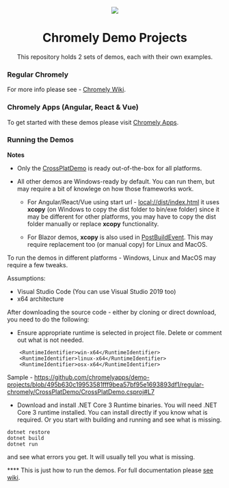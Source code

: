 <p align="center"><img src="https://github.com/chromelyapps/Chromely/blob/master/nugets/chromely.ico?raw=true" /></p>
<h1 align="center">Chromely Demo Projects</h1>

<p align="center">This repository holds 2 sets of demos, each with their own examples.</p>

### Regular Chromely
For more info please see - [Chromely Wiki](https://github.com/chromelyapps/Chromely/wiki).

### Chromely Apps (Angular, React & Vue)
To get started with these demos please visit [Chromely Apps](https://github.com/chromelyapps/Chromely/wiki/Chromely-Apps). 


### Running the Demos

**Notes**


- Only the [CrossPlatDemo](https://github.com/chromelyapps/demo-projects/tree/master/regular-chromely/CrossPlatDemo) is ready out-of-the-box for all platforms. 

- All other demos are Windows-ready by default. You can run them, but may require a bit of knowlege on how those frameworks work. 

    - For Angular/React/Vue using start url - [local://dist/index.html](https://github.com/chromelyapps/demo-projects/blob/a844ab6dfc2ca581f22c4dd709a132daca6a930e/angular-react-vue/ChromelyAngular/chromelyconfig.json#L4) it uses **xcopy** (on Windows to copy the dist folder to bin/exe folder) since it may be different for other platforms, you may have to copy the dist folder manually or replace **xcopy** functionality.

    - For Blazor demos, **xcopy** is also used in [PostBuildEvent](https://github.com/chromelyapps/demo-projects/blob/a844ab6dfc2ca581f22c4dd709a132daca6a930e/blazor/WebAssemblyChromelyControllers/WebAssemblyChromelyControllers.csproj#L16). This may require replacement too (or manual copy) for Linux and MacOS.


To run the demos in different platforms - Windows, Linux and MacOS may require a few tweaks.

Assumptions:
- Visual Studio Code (You can use Visual Studio 2019 too)
- x64 architecture

After downloading the source code - either by cloning or direct download, you need to do the following:


- Ensure  appropriate runtime is selected in project file. Delete or comment out what is not needed.
````
    <RuntimeIdentifier>win-x64</RuntimeIdentifier>
    <RuntimeIdentifier>linux-x64</RuntimeIdentifier>
    <RuntimeIdentifier>osx-x64</RuntimeIdentifier>
````
 Sample - https://github.com/chromelyapps/demo-projects/blob/495b630c19953581fff9bea57bf95e1693893df1/regular-chromely/CrossPlatDemo/CrossPlatDemo.csproj#L7
 

- Download and install .NET Core 3 Runtime binaries.
You will need .NET Core 3 runtime installed. You can install directly if you know what is required. Or you start with building and running and see what is missing.

````
dotnet restore
dotnet build
dotnet run
````
and see what errors you get. It will usually tell you what is missing.


**** This is just how to run the demos. For full documentation please [see wiki](https://github.com/chromelyapps/Chromely/wiki).
